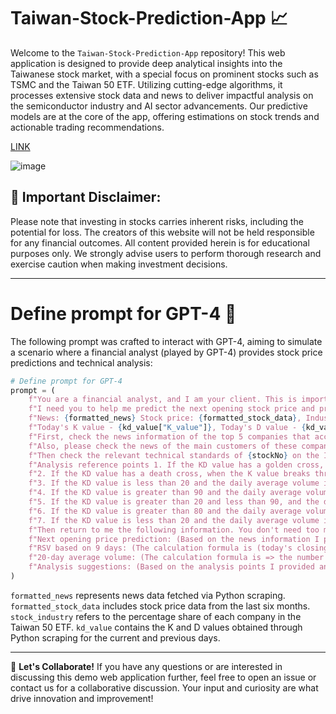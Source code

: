 # Taiwan-Stock-Prediction-App 📈

Welcome to the `Taiwan-Stock-Prediction-App` repository! This web application is designed to provide deep analytical insights into the Taiwanese stock market, with a special focus on prominent stocks such as TSMC and the Taiwan 50 ETF. Utilizing cutting-edge algorithms, it processes extensive stock data and news to deliver impactful analysis on the semiconductor industry and AI sector advancements. Our predictive models are at the core of the app, offering estimations on stock trends and actionable trading recommendations.

[LINK](https://jackyleedesign.github.io/chatGPT4o-taiwan-stocks-prediction/)

![image](https://raw.githubusercontent.com/JackyLeeDesign/chatGPT4o-taiwan-stocks-prediction/main/demo.png)

## 🚨 Important Disclaimer:
Please note that investing in stocks carries inherent risks, including the potential for loss. The creators of this website will not be held responsible for any financial outcomes. All content provided herein is for educational purposes only. We strongly advise users to perform thorough research and exercise caution when making investment decisions.

---

# Define prompt for GPT-4 🤖
The following prompt was crafted to interact with GPT-4, aiming to simulate a scenario where a financial analyst (played by GPT-4) provides stock price predictions and technical analysis:

```python
# Define prompt for GPT-4
prompt = (
    f"You are a financial analyst, and I am your client. This is important to me. Predicting failure will result in a loss of my trust."
    f"I need you to help me predict the next opening stock price and provide relevant technical analysis based on the following data."
    f"News: {formatted_news} Stock price: {formatted_stock_data}, Industry share: {stock_industry}, Stock price prediction for the first five days: {get_stock_info_prediction_five_days(stockNo,5)}, Today's date: {time.strftime('%Y-%m-%d')}, Other reference information: https://tw.stock.yahoo.com/quote/{stockNo}.TW"
    f"Today's K value - {kd_value["K_value"]}, Today's D value - {kd_value["D_value"]}"
    f"First, check the news information of the top 5 companies that account for {stockNo} in the past 2 days, which can be used as a reference for stock price prediction"
    f"Also, please check the news of the main customers of these companies in the past 2 days, which can be used as a reference for stock price prediction"
    f"Then check the relevant technical standards of {stockNo} on the Internet today as a reference"
    f"Analysis reference points 1. If the KD value has a golden cross, when the K value breaks through the D value from below, it is called the 'KD golden cross', indicating that the stock price trend has turned bullish, and the buy signal is provided. Analytical suggestions please remind me 'buy point'"
    f"2. If the KD value has a death cross, when the K value breaks through the D value from above, it is called the 'KD death cross', indicating that the stock price trend has turned bearish, and the sell signal is provided. Analytical suggestions please remind me 'sell point'"
    f"3. If the KD value is less than 20 and the daily average volume is greater than the average volume of 20 days, the analytical suggestion please remind me 'buy point'"
    f"4. If the KD value is greater than 90 and the daily average volume is less than the average volume of 20 days, the analytical suggestion please remind me 'sell point'"
    f"5. If the KD value is greater than 20 and less than 90, and the daily average volume is greater than the average volume of 20 days, the analytical suggestion please remind me 'continue to observe'"
    f"6. If the KD value is greater than 80 and the daily average volume is greater than the average volume of 20 days, the analytical suggestion please remind me 'high-end oscillation'"
    f"7. If the KD value is less than 20 and the daily average volume is less than the average volume of 20 days, the analytical suggestion please remind me 'low-end oscillation'"
    f"Then return to me the following information. You don't need too much text explanation, just the result"
    f"Next opening price prediction: (Based on the news information I provided, the news information you queried, and the stock market price in the past six months, and the other reference information I provided, predict according to your technical and professional analysis) ex.1xx.x (TWD)"
    f"RSV based on 9 days: (The calculation formula is (today's closing price - the lowest price in the past 9 days) / (the highest price in the past 9 days - the lowest price in the past 9 days) * 100)"
    f"20-day average volume: (The calculation formula is => the number of shares traded within 20 days (look back 20 days from the stock price data, including today by default, if there is no data today, calculate it one day earlier) / 20)"
    f"Analysis suggestions: (Based on the analysis points I provided and your technical analysis, as well as your views on current affairs, international, and social trends, explain your analysis, provide buy points, sell points, continuous observation, etc. Suggestions)"
)
```

`formatted_news` represents news data fetched via Python scraping.
`formatted_stock_data` includes stock price data from the last six months.
`stock_industry` refers to the percentage share of each company in the Taiwan 50 ETF.
`kd_value` contains the K and D values obtained through Python scraping for the current and previous days.

---

🤝 **Let's Collaborate!**
If you have any questions or are interested in discussing this demo web application further, feel free to open an issue or contact us for a collaborative discussion. Your input and curiosity are what drive innovation and improvement!